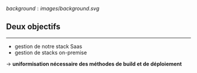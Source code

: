 $background:images/background.svg$
## Deux objectifs
---
* gestion de notre stack Saas
* gestion de stacks on-premise
  
-> **uniformisation nécessaire des méthodes de build et de déploiement**
